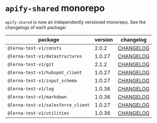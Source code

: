 # `apify-shared` monorepo

`apify-shared` is now an independently versioned monorepo. See the changelogs of each package:

package | version | changelog
--------|---------|----------
`@lerna-test-v1/consts` | 2.0.2 | [CHANGELOG](./packages/consts/CHANGELOG.md)
`@lerna-test-v1/datastructures` | 1.0.27 | [CHANGELOG](./packages/datastructures/CHANGELOG.md)
`@lerna-test-v1/git` | 2.1.2 | [CHANGELOG](./packages/git/CHANGELOG.md)
`@lerna-test-v1/hubspot_client` | 1.0.27 | [CHANGELOG](./packages/hubspot_client/CHANGELOG.md)
`@lerna-test-v1/input_schema` | 1.0.27 | [CHANGELOG](./packages/input_schema/CHANGELOG.md)
`@lerna-test-v1/log` | 1.0.36 | [CHANGELOG](./packages/log/CHANGELOG.md)
`@lerna-test-v1/markdown` | 1.0.36 | [CHANGELOG](./packages/markdown/CHANGELOG.md)
`@lerna-test-v1/salesforce_client` | 1.0.27 | [CHANGELOG](./packages/salesforce_client/CHANGELOG.md)
`@lerna-test-v1/utilities` | 1.0.36 | [CHANGELOG](./packages/utilities/CHANGELOG.md)
